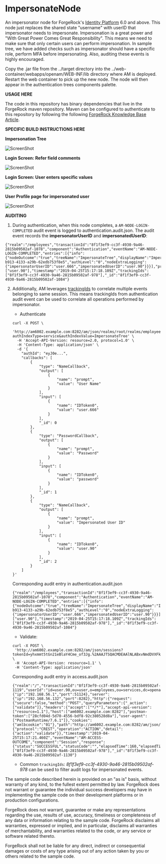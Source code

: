 <!--
 * The contents of this file are subject to the terms of the Common Development and
 * Distribution License (the License). You may not use this file except in compliance with the
 * License.
 *
 * You can obtain a copy of the License at legal/CDDLv1.0.txt. See the License for the
 * specific language governing permission and limitations under the License.
 *
 * When distributing Covered Software, include this CDDL Header Notice in each file and include
 * the License file at legal/CDDLv1.0.txt. If applicable, add the following below the CDDL
 * Header, with the fields enclosed by brackets [] replaced by your own identifying
 * information: "Portions copyright [year] [name of copyright owner]".
 *
 * Copyright 2019 ForgeRock AS.
-->
# ImpersonateNode

An impersonator node for ForgeRock's [Identity Platform][forgerock_platform] 6.0 and above. This node just replaces the shared state "username" with userID that impersonator needs to impersonate.
Impersonation is a great power and "With Great Power Comes Great Responsibility". This means we need to make sure that only certain users can perform impersonation. 
In sample tree, we have added checks such as impersonator should have a specific role, perform MFA before impersonating. Also, auditing these events is highly encouraged.   


Copy the .jar file from the ../target directory into the ../web-container/webapps/openam/WEB-INF/lib directory where AM is deployed.  Restart the web container to pick up the new node.  The node will then appear in the authentication trees components palette.


**USAGE HERE**


The code in this repository has binary dependencies that live in the ForgeRock maven repository. Maven can be configured to authenticate to this repository by following the following [ForgeRock Knowledge Base Article](https://backstage.forgerock.com/knowledge/kb/article/a74096897).

**SPECIFIC BUILD INSTRUCTIONS HERE**

**Impersonation Tree**

![ScreenShot](./ImpersonateTree.png)

**Login Screen: Refer field comments**

![ScreenShot](./LoginScreen1.png)

**Login Screen: User enters specific values**

![ScreenShot](./LoginScreen2.png)

**User Profile page for impersonated user**

![ScreenShot](./UserProfile.png)



**AUDITING**
1. During authentication, when this node completes, a `AM-NODE-LOGIN-COMPLETED` audit event is logged to authentication.audit.json.  The audit event records the **impersonatorUserID** and **impersonatedUserID**:
```
{"realm":"/employees","transactionId":"8f1f3ef9-cc3f-4930-9a46-2815b09502af-1078","component":"Authentication","eventName":"AM-NODE-LOGIN-COMPLETED","entries":[{"info":{"nodeOutcome":"true","treeName":"ImpersonateTree","displayName":"ImpersonateNode","nodeType":"ImpersonateNode","nodeId":"6578195d-b913-4133-a29b-62edb753f8e5","authLevel":"0","nodeExtraLogging":{"impersonatorUserID":"user.666","impersonatedUserID":"user.90"}}}],"principal":["user.90"],"timestamp":"2019-04-25T15:17:18.109Z","trackingIds":["8f1f3ef9-cc3f-4930-9a46-2815b09502af-978"],"_id":"8f1f3ef9-cc3f-4930-9a46-2815b09502af-1084"}
```
2. Additionally, AM leverages [trackingIds](https://backstage.forgerock.com/docs/am/6.5/maintenance-guide/#access-log-format) to correlate multiple events belonging to same session. This means trackingIds from authentication audit event can be used to correlate all operations performed by impersonator. 
   
   * Authenticate 
    ```
    curl -X POST \
      'http://am6002.example.com:8282/am/json/realms/root/realms/employees/authenticate?authIndexType=service&authIndexValue=ImpersonateTree' \
      -H 'Accept-API-Version: resource=2.0, protocol=1.0' \
      -H 'Content-Type: application/json' \
      -d '{
        "authId": "eyJ0e...",
        "callbacks": [
            {
                "type": "NameCallback",
                "output": [
                    {
                        "name": "prompt",
                        "value": "User Name"
                    }
                ],
                "input": [
                    {
                        "name": "IDToken0",
                        "value": "user.666"
                    }
                ],
                "_id": 0
            },
            {
                "type": "PasswordCallback",
                "output": [
                    {
                        "name": "prompt",
                        "value": "Password"
                    }
                ],
                "input": [
                    {
                        "name": "IDToken0",
                        "value": "password"
                    }
                ],
                "_id": 1
            },
            {
                "type": "NameCallback",
                "output": [
                    {
                        "name": "prompt",
                        "value": "Impersonated User ID"
                    }
                ],
                "input": [
                    {
                        "name": "IDToken0",
                        "value": "user.90"
                    }
                ],
                "_id": 2
            }
        ]
    }'
    ```
    Corresponding audit entry in authentication.audit.json  
    ```
    {"realm":"/employees","transactionId":"8f1f3ef9-cc3f-4930-9a46-2815b09502af-1078","component":"Authentication","eventName":"AM-NODE-LOGIN-COMPLETED","entries":[{"info":{"nodeOutcome":"true","treeName":"ImpersonateTree","displayName":"ImpersonateNode","nodeType":"ImpersonateNode","nodeId":"6578195d-b913-4133-a29b-62edb753f8e5","authLevel":"0","nodeExtraLogging":{"impersonatorUserID":"user.666","impersonatedUserID":"user.90"}}}],"principal":["user.90"],"timestamp":"2019-04-25T15:17:18.109Z","trackingIds":["8f1f3ef9-cc3f-4930-9a46-2815b09502af-978"],"_id":"8f1f3ef9-cc3f-4930-9a46-2815b09502af-1084"}
    ```

    * Validate: 
    ```
    curl -X POST \
     'http://am6002.example.com:8282/am/json/sessions?tokenId=yhxmmt5tGn21eBlaY4Cme_of3Jg.%2AAAJTSQACMDEAAlNLABxvNmdDVXFkM2FxdTZIRldMNjVtQXo2RTI5QlE9AAR0eXBlAANDVFMAAlMxAAA.%2A&_action=validate' \
     -H 'Accept-API-Version: resource=1.1' \
     -H 'Content-Type: application/json' 
    ```
    Corresponding audit entry in access.audit.json
    ```
    {"realm":"/","transactionId":"8f1f3ef9-cc3f-4930-9a46-2815b09502af-1119","userId":"id=user.90,ou=user,o=employees,ou=services,dc=openam,dc=forgerock,dc=org","client":{"ip":"192.168.56.1","port":51124},"server":{"ip":"192.168.56.132","port":8282},"http":{"request":{"secure":false,"method":"POST","queryParameters":{"_action":["validate"]},"headers":{"accept":["*/*"],"accept-api-version":["resource=1.1"],"host":["am6002.example.com:8282"],"postman-token":["28cfd04d-5d70-4556-bdf8-92c380528d8a"],"user-agent":["PostmanRuntime/7.6.1"]},"cookies":{"amlbcookie":"01"},"path":"http://am6002.example.com:8282/am/json/sessions"}},"request":{"protocol":"CREST","operation":"ACTION","detail":{"action":"validate"}},"timestamp":"2019-04-25T15:17:21.460Z","eventName":"AM-ACCESS-OUTCOME","component":"Session","response":{"status":"SUCCESSFUL","statusCode":"","elapsedTime":160,"elapsedTimeUnits":"MILLISECONDS"},"trackingIds":["8f1f3ef9-cc3f-4930-9a46-2815b09502af-978"],"_id":"8f1f3ef9-cc3f-4930-9a46-2815b09502af-1130"}
    ```
    
    * Common `trackingIds`: *8f1f3ef9-cc3f-4930-9a46-2815b09502af-978* can be used to filter audit logs for impersonated events.   




The sample code described herein is provided on an "as is" basis, without warranty of any kind, to the fullest extent permitted by law. ForgeRock does not warrant or guarantee the individual success developers may have in implementing the sample code on their development platforms or in production configurations.

ForgeRock does not warrant, guarantee or make any representations regarding the use, results of use, accuracy, timeliness or completeness of any data or information relating to the sample code. ForgeRock disclaims all warranties, expressed or implied, and in particular, disclaims all warranties of merchantability, and warranties related to the code, or any service or software related thereto.

ForgeRock shall not be liable for any direct, indirect or consequential damages or costs of any type arising out of any action taken by you or others related to the sample code.

[forgerock_platform]: https://www.forgerock.com/platform/  
